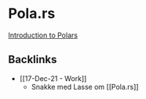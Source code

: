 # Pola.rs
[Introduction to Polars](https://calmcode.io/polars/introduction.html)

## Backlinks
* [[17-Dec-21 - Work]]
	* Snakke med Lasse om [[Pola.rs]]

<!-- {BearID:5FFE07DE-8F52-45D8-85B4-44CB29251A4C-87253-0000015EED54B8E3} -->
